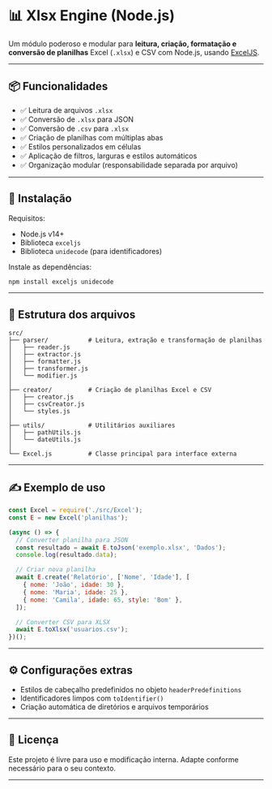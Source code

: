 # 📊 Xlsx Engine (Node.js)

Um módulo poderoso e modular para **leitura, criação, formatação e conversão de planilhas** Excel (`.xlsx`) e CSV com Node.js, usando [ExcelJS](https://github.com/exceljs/exceljs).

---

## 📦 Funcionalidades

- ✅ Leitura de arquivos `.xlsx`
- ✅ Conversão de `.xlsx` para JSON
- ✅ Conversão de `.csv` para `.xlsx`
- ✅ Criação de planilhas com múltiplas abas
- ✅ Estilos personalizados em células
- ✅ Aplicação de filtros, larguras e estilos automáticos
- ✅ Organização modular (responsabilidade separada por arquivo)

---

## 🚀 Instalação

Requisitos:
- Node.js v14+
- Biblioteca `exceljs`
- Biblioteca `unidecode` (para identificadores)

Instale as dependências:

```bash
npm install exceljs unidecode
```

---

## 🧠 Estrutura dos arquivos

```
src/
├── parser/           # Leitura, extração e transformação de planilhas
│   ├── reader.js
│   ├── extractor.js
│   ├── formatter.js
│   ├── transformer.js
│   └── modifier.js
│
├── creator/          # Criação de planilhas Excel e CSV
│   ├── creator.js
│   ├── csvCreator.js
│   └── styles.js
│
├── utils/            # Utilitários auxiliares
│   ├── pathUtils.js
│   └── dateUtils.js
│
└── Excel.js          # Classe principal para interface externa
```

---

## ✍️ Exemplo de uso

```js
const Excel = require('./src/Excel');
const E = new Excel('planilhas');

(async () => {
  // Converter planilha para JSON
  const resultado = await E.toJson('exemplo.xlsx', 'Dados');
  console.log(resultado.data);

  // Criar nova planilha
  await E.create('Relatório', ['Nome', 'Idade'], [
    { nome: 'João', idade: 30 },
    { nome: 'Maria', idade: 25 },
    { nome: 'Camila', idade: 65, style: 'Bom' },
  ]);

  // Converter CSV para XLSX
  await E.toXlsx('usuarios.csv');
})();
```

---

## ⚙️ Configurações extras

- Estilos de cabeçalho predefinidos no objeto `headerPredefinitions`
- Identificadores limpos com `toIdentifier()`
- Criação automática de diretórios e arquivos temporários

---

## 📄 Licença

Este projeto é livre para uso e modificação interna. Adapte conforme necessário para o seu contexto.

---

